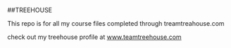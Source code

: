 ##TREEHOUSE 

This repo is for all my course files completed through treamtreahouse.com

check out my treehouse profile at www.teamtreehouse.com